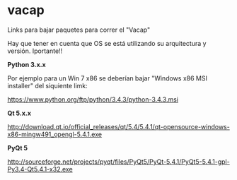 # vacap

Links para bajar paquetes para correr el "Vacap" 

Hay que tener en cuenta que OS se está utilizando su arquitectura y versión. Iportante!!


**Python 3.x.x**

Por ejemplo para un Win 7 x86 se deberían bajar "Windows x86 MSI installer" del siquiente limk:

https://www.python.org/ftp/python/3.4.3/python-3.4.3.msi



**Qt 5.x.x**

http://download.qt.io/official_releases/qt/5.4/5.4.1/qt-opensource-windows-x86-mingw491_opengl-5.4.1.exe

**PyQt 5**

http://sourceforge.net/projects/pyqt/files/PyQt5/PyQt-5.4.1/PyQt5-5.4.1-gpl-Py3.4-Qt5.4.1-x32.exe
